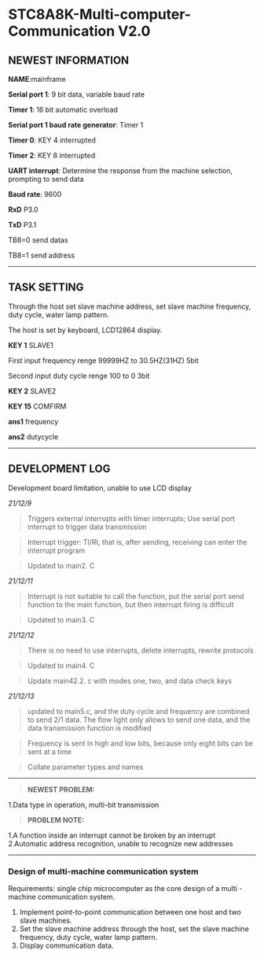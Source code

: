 # STC8A8K-Multi-computer-Communication V2.0

##  NEWEST INFORMATION

**NAME**:mainframe

**Serial port 1**: 9 bit data, variable baud rate

**Timer 1**: 16 bit automatic overload

**Serial port 1 baud rate generator**: Timer 1

**Timer 0**: KEY 4  interrupted

**Timer 2**: KEY 8  interrupted

**UART interrupt**: Determine the response from the machine selection, prompting to send data

**Baud rate**: 9600

**RxD** P3.0

**TxD** P3.1

TB8=0 send datas

TB8=1 send address

---------------------

##  TASK SETTING

Through the host set slave machine address, set slave machine frequency, duty cycle, water lamp pattern.

The host is set by keyboard, LCD12864 display.

**KEY 1** SLAVE1

First input frequency renge 99999HZ to 30.5HZ(31HZ) 5bit

Second input duty cycle renge 100 to 0 3bit

**KEY 2** SLAVE2

**KEY 15** COMFIRM

**ans1** frequency

**ans2** dutycycle

---------------------

##  DEVELOPMENT LOG

Development board limitation, unable to use LCD display

*21/12/9* 

>Triggers external interrupts with timer interrupts; Use serial port interrupt to trigger data transmission

>Interrupt trigger: TI/RI, that is, after sending, receiving can enter the interrupt program

>Updated to main2. C

*21/12/11* 

>Interrupt is not suitable to call the function, put the serial port send function to the main function, but then interrupt firing is difficult

>Updated to main3. C

*21/12/12* 

>There is no need to use interrupts, delete interrupts, rewrite protocols

>Updated to main4. C

>Update main42.2. c with modes one, two, and data check keys

*21/12/13* 

>updated to main5.c, and the duty cycle and frequency are combined to send 2/1 data. The flow light only allows to send one data, and the data transmission function is modified

>Frequency is sent in high and low bits, because only eight bits can be sent at a time

>Collate parameter types and names

---------------------

>**NEWEST PROBLEM:**

1.Data type in operation, multi-bit transmission

>**PROBLEM NOTE:**

1.A function inside an interrupt cannot be broken by an interrupt
2.Automatic address recognition, unable to recognize new addresses

---------------------

###  Design of multi-machine communication system

Requirements: single chip microcomputer as the core design of a multi - machine communication system.

1. Implement point-to-point communication between one host and two slave machines.
2. Set the slave machine address through the host, set the slave machine frequency, duty cycle, water lamp pattern.
3. Display communication data.
